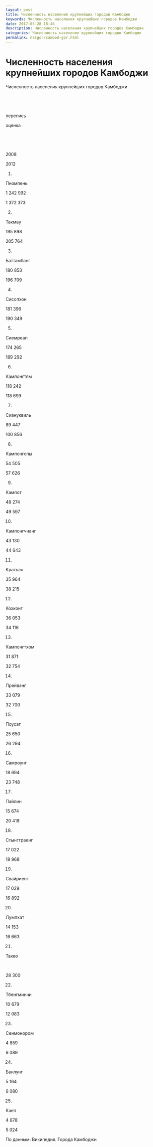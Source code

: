 ```yaml
---
layout: post
title: Численность населения крупнейших городов Камбоджи
keywords: Численность населения крупнейших городов Камбоджи
date: 2017-05-28 15:46
description: Численность населения крупнейших городов Камбоджи
categories: Численность населения крупнейших городов Камбоджи
permalink: nasgor/cambod-gor.html
---
```


# Численность населения крупнейших городов Камбоджи




Численность населения крупнейших городов Камбоджи








 


 


перепись    


оценка   






 


 


2008


2012






1.


Пномпень


1 242 992


1 372 373






2.


Такмау


195 898


205 764






3.


Баттамбанг


180 853


196 709






4.


Сисопхон


181 396


190 349






5.


Сиемреап


174 265


189 292






6.


Кампонгтям


118 242


118 699






7.


Сиануквиль


89 447


100 856






8.


Кампонгспы


54 505


57 626






9.


Кампот


48 274


49 597






10.


Кампонгчнанг


43 130


44 643






11.


Кратьэх


35 964


38 215






12.


Кохконг


36 053


34 116






13.


Кампонгтхом


31 871


32 754






14.


Прейвэнг


33 079


32 700






15.


Поусат


25 650


26 294






16.


Самроунг


18 694


23 748






17.


Пайлин


15 674


20 418






18.


Стынгтраенг


17 022


18 968






19.


Свайриенг


17 029


16 892






20.


Лумпхат


14 153


16 663






21.


Такео


 


28 300






22.


Тбенгминчи


10 679


12 083






23.


Сенмонором


4 859


6 089






24.


Банлунг


5 164


6 080






25.


Каеп


4 678


5 024








По данным: Википедия. Города Камбоджи

		
			
			
			
